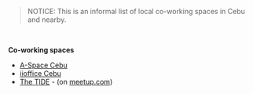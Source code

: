 ---
---
<blockquote>NOTICE: This is an informal list of local co-working spaces in
Cebu and nearby.</blockquote>

<br />

**Co-working spaces**

- [A-Space Cebu](https://aspacemanila.com/in/a-space-cebu)
- [iioffice Cebu](https://iioffice.liginc.co.jp/cebu/)
- [The TIDE](http://www.thetidecebu.com/) - (on [meetup.com](http://www.meetup.com/The-TIDE-Cebu/))
